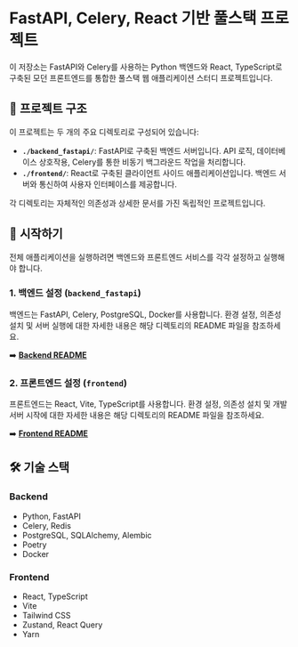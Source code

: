 # FastAPI, Celery, React 기반 풀스택 프로젝트

이 저장소는 FastAPI와 Celery를 사용하는 Python 백엔드와 React, TypeScript로 구축된 모던 프론트엔드를 통합한 풀스택 웹 애플리케이션 스터디 프로젝트입니다.

## 📂 프로젝트 구조

이 프로젝트는 두 개의 주요 디렉토리로 구성되어 있습니다:

- **`./backend_fastapi/`**: FastAPI로 구축된 백엔드 서버입니다. API 로직, 데이터베이스 상호작용, Celery를 통한 비동기 백그라운드 작업을 처리합니다.
- **`./frontend/`**: React로 구축된 클라이언트 사이드 애플리케이션입니다. 백엔드 서버와 통신하여 사용자 인터페이스를 제공합니다.

각 디렉토리는 자체적인 의존성과 상세한 문서를 가진 독립적인 프로젝트입니다.

## 🚀 시작하기

전체 애플리케이션을 실행하려면 백엔드와 프론트엔드 서비스를 각각 설정하고 실행해야 합니다.

### 1. 백엔드 설정 (`backend_fastapi`)

백엔드는 FastAPI, Celery, PostgreSQL, Docker를 사용합니다. 환경 설정, 의존성 설치 및 서버 실행에 대한 자세한 내용은 해당 디렉토리의 README 파일을 참조하세요.

➡️ **[Backend README](./backend_fastapi/README.md)**

### 2. 프론트엔드 설정 (`frontend`)

프론트엔드는 React, Vite, TypeScript를 사용합니다. 환경 설정, 의존성 설치 및 개발 서버 시작에 대한 자세한 내용은 해당 디렉토리의 README 파일을 참조하세요.

➡️ **[Frontend README](./frontend/README.md)**

## 🛠️ 기술 스택

### Backend
- Python, FastAPI
- Celery, Redis
- PostgreSQL, SQLAlchemy, Alembic
- Poetry
- Docker

### Frontend
- React, TypeScript
- Vite
- Tailwind CSS
- Zustand, React Query
- Yarn
